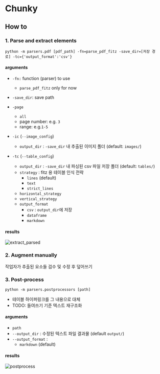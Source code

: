 # Chunky

## How to

### 1. Parse and extract elements

`python -m parsers.pdf [pdf_path] -fn=parse_pdf_fitz -save_dir=[저장 경로] -tc={'output_format':'csv'}`

#### arguments

- `-fn:` function (parser) to use

  - `parse_pdf_fitz` only for now

- `-save_dir`: save path
- `-page`
  - `all`
  - page number: e.g. `3`
  - range: e.g.`1-5`
- `-ic` (`--image_config`)
  - `output_dir` : `-save_dir` 내 추출된 이미지 폴더 (default: `images/`)
- `-tc` (`--table_config`)
  - `output_dir` : `-save_dir` 내 파싱된 csv 파일 저장 폴더 (default: `tables/`)
  - `strategy` : fitz 용 테이블 인식 전략
    - `lines` (default)
    - `text`
    - `strict_lines`
  - `horizontal_strategy`
  - `vertical_strategy`
  - `output_format`
    - `csv` : `output_dir`에 저장
    - `dataframe`
    - `markdown`

#### results

![extract_parsed](https://github.com/wjlee-ling/Talk2Me/assets/61496071/ea9e838c-e419-4801-9da4-d628d6ac3aa1)

### 2. Augment manually

작업자가 추출된 요소들 검수 및 수정 후 덮어쓰기

### 3. Post-process

`python -m parsers.postprocessors [path]`

- 테이블 하이퍼링크를 그 내용으로 대체
- TODO: 들여쓰기 기준 텍스트 재구조화

#### arguments

- `path`
- `--output_dir` : 수정된 텍스트 파일 결과물 (default `output/`)
- `--output_format` :
  - `markdown` (default)

#### results

![postprocess](https://github.com/wjlee-ling/Talk2Me/assets/61496071/05b14779-adfb-4579-9658-c425f8da9737)
